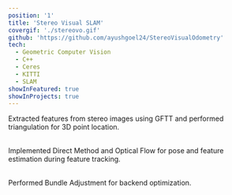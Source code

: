 ```yaml
---
position: '1'
title: 'Stereo Visual SLAM'
covergif: './stereovo.gif'
github: 'https://github.com/ayushgoel24/StereoVisualOdometry'
tech:
  - Geometric Computer Vision
  - C++
  - Ceres
  - KITTI
  - SLAM
showInFeatured: true
showInProjects: true
---
```


Extracted features from stereo images using GFTT and performed triangulation for 3D point location. <br><br>

Implemented Direct Method and Optical Flow for pose and feature estimation during feature tracking.<br><br>

Performed Bundle Adjustment for backend optimization.<br><br>
